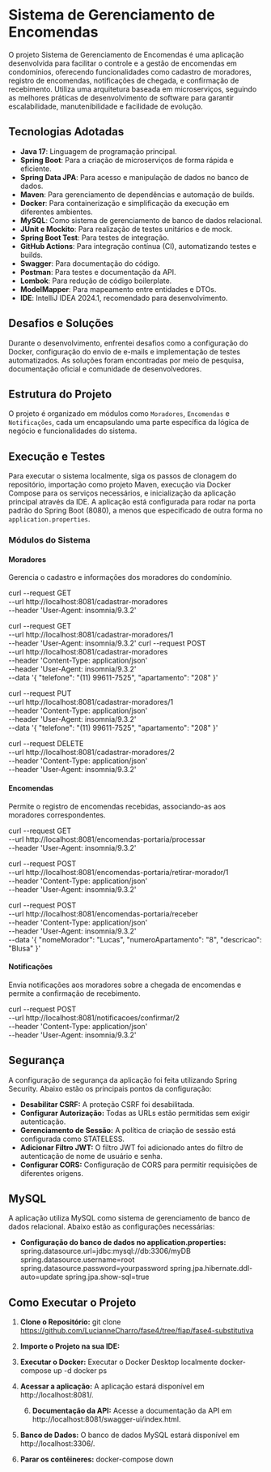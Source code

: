 # Sistema de Gerenciamento de Encomendas

O projeto Sistema de Gerenciamento de Encomendas é uma aplicação desenvolvida para facilitar o controle e a gestão de encomendas em condomínios, oferecendo funcionalidades como cadastro de moradores, registro de encomendas, notificações de chegada, e confirmação de recebimento. Utiliza uma arquitetura baseada em microserviços, seguindo as melhores práticas de desenvolvimento de software para garantir escalabilidade, manutenibilidade e facilidade de evolução.

## Tecnologias Adotadas

- **Java 17**: Linguagem de programação principal.
- **Spring Boot**: Para a criação de microserviços de forma rápida e eficiente.
- **Spring Data JPA**: Para acesso e manipulação de dados no banco de dados.
- **Maven**: Para gerenciamento de dependências e automação de builds.
- **Docker**: Para containerização e simplificação da execução em diferentes ambientes.
- **MySQL**: Como sistema de gerenciamento de banco de dados relacional.
- **JUnit e Mockito**: Para realização de testes unitários e de mock.
- **Spring Boot Test**: Para testes de integração.
- **GitHub Actions**: Para integração contínua (CI), automatizando testes e builds.
- **Swagger**: Para documentação do código.
- **Postman**: Para testes e documentação da API.
- **Lombok**: Para redução de código boilerplate.
- **ModelMapper**: Para mapeamento entre entidades e DTOs.
- **IDE**: IntelliJ IDEA 2024.1, recomendado para desenvolvimento.

## Desafios e Soluções
Durante o desenvolvimento, enfrentei desafios como a configuração do Docker,  configuração do envio de e-mails e implementação de testes automatizados. As soluções foram encontradas por meio de pesquisa, documentação oficial e comunidade de desenvolvedores.

## Estrutura do Projeto
O projeto é organizado em módulos como `Moradores`, `Encomendas` e `Notificações`, cada um encapsulando uma parte específica da lógica de negócio e funcionalidades do sistema.

## Execução e Testes
Para executar o sistema localmente, siga os passos de clonagem do repositório, importação como projeto Maven, execução via Docker Compose para os serviços necessários, e inicialização da aplicação principal através da IDE. A aplicação está configurada para rodar na porta padrão do Spring Boot (8080), a menos que especificado de outra forma no `application.properties`.

### Módulos do Sistema

#### Moradores
Gerencia o cadastro e informações dos moradores do condomínio.

curl --request GET \
--url http://localhost:8081/cadastrar-moradores \
--header 'User-Agent: insomnia/9.3.2'

curl --request GET \
--url http://localhost:8081/cadastrar-moradores/1 \
--header 'User-Agent: insomnia/9.3.2'
curl --request POST \
--url http://localhost:8081/cadastrar-moradores \
--header 'Content-Type: application/json' \
--header 'User-Agent: insomnia/9.3.2' \
--data '{
"telefone": "(11) 99611-7525",
"apartamento": "208"
}'

curl --request PUT \
--url http://localhost:8081/cadastrar-moradores/1 \
--header 'Content-Type: application/json' \
--header 'User-Agent: insomnia/9.3.2' \
--data '{
"telefone": "(11) 99611-7525",
"apartamento": "208"
}'

curl --request DELETE \
--url http://localhost:8081/cadastrar-moradores/2 \
--header 'Content-Type: application/json' \
--header 'User-Agent: insomnia/9.3.2'

#### Encomendas
Permite o registro de encomendas recebidas, associando-as aos moradores correspondentes.

curl --request GET \
--url http://localhost:8081/encomendas-portaria/processar \
--header 'User-Agent: insomnia/9.3.2'

curl --request POST \
--url http://localhost:8081/encomendas-portaria/retirar-morador/1 \
--header 'Content-Type: application/json' \
--header 'User-Agent: insomnia/9.3.2'

curl --request POST \
--url http://localhost:8081/encomendas-portaria/receber \
--header 'Content-Type: application/json' \
--header 'User-Agent: insomnia/9.3.2' \
--data '{
"nomeMorador": "Lucas",
"numeroApartamento": "8",
"descricao": "Blusa"
}'

#### Notificações
Envia notificações aos moradores sobre a chegada de encomendas e permite a confirmação de recebimento.

curl --request POST \
--url http://localhost:8081/notificacoes/confirmar/2 \
--header 'Content-Type: application/json' \
--header 'User-Agent: insomnia/9.3.2'

## Segurança

A configuração de segurança da aplicação foi feita utilizando Spring Security. Abaixo estão os principais pontos da configuração:  

- **Desabilitar CSRF:** A proteção CSRF foi desabilitada.
- **Configurar Autorização:** Todas as URLs estão permitidas sem exigir autenticação.
- **Gerenciamento de Sessão:** A política de criação de sessão está configurada como STATELESS.
- **Adicionar Filtro JWT:** O filtro JWT foi adicionado antes do filtro de autenticação de nome de usuário e senha.
- **Configurar CORS:** Configuração de CORS para permitir requisições de diferentes origens.

## MySQL

A aplicação utiliza MySQL como sistema de gerenciamento de banco de dados relacional. Abaixo estão as configurações necessárias:  
- **Configuração do banco de dados no application.properties:**  spring.datasource.url=jdbc:mysql://db:3306/myDB spring.datasource.username=root spring.datasource.password=yourpassword spring.jpa.hibernate.ddl-auto=update spring.jpa.show-sql=true

## Como Executar o Projeto

1. **Clone o Repositório:**
   git clone https://github.com/LucianneCharro/fase4/tree/fiap/fase4-substitutiva

3. **Importe o Projeto na sua IDE:**

3. **Executar o Docker:**
   Executar o Docker Desktop localmente
   docker-compose up -d
   docker ps

5. **Acessar a aplicação:**
   A aplicação estará disponível em http://localhost:8081/.

   6. **Documentação da API:**
   Acesse a documentação da API em http://localhost:8081/swagger-ui/index.html.

7. **Banco de Dados:**
   O banco de dados MySQL estará disponível em http://localhost:3306/.

8. **Parar os contêineres:**
    docker-compose down

